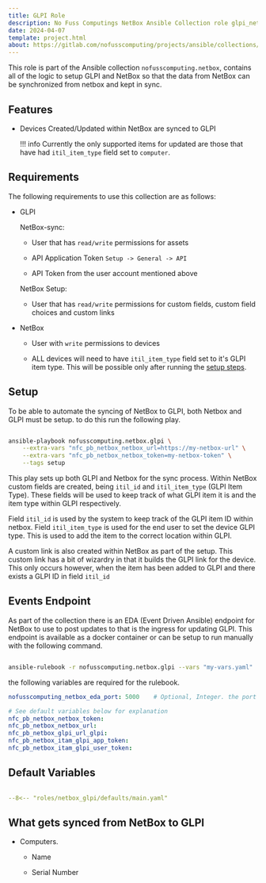 ```yaml
---
title: GLPI Role
description: No Fuss Computings NetBox Ansible Collection role glpi_netbox
date: 2024-04-07
template: project.html
about: https://gitlab.com/nofusscomputing/projects/ansible/collections/netbox
---
```


This role is part of the Ansible collection `nofusscomputing.netbox`, contains all of the logic to setup GLPI and NetBox so that the data from NetBox can be synchronized from netbox and kept in sync.


## Features

- Devices Created/Updated within NetBox are synced to GLPI

    !!! info
        Currently the only supported items for updated are those that have had `itil_item_type` field set to `computer`.


## Requirements

The following requirements to use this collection are as follows:

- GLPI

    NetBox-sync:

    - User that has `read/write` permissions for assets

    - API Application Token `Setup -> General -> API`

    - API Token from the user account mentioned above

    NetBox Setup:

    - User that has `read/write` permissions for custom fields, custom field choices and custom links

- NetBox

    - User with `write` permissions to devices

    - ALL devices will need to have `itil_item_type` field set to it's GLPI item type. This will be possible only after running the [setup steps](index.md#setup).


## Setup

To be able to automate the syncing of NetBox to GLPI, both Netbox and GLPI must be setup. to do this run the following play.

``` bash

ansible-playbook nofusscomputing.netbox.glpi \
    --extra-vars "nfc_pb_netbox_netbox_url=https://my-netbox-url" \
    --extra-vars "nfc_pb_netbox_netbox_token=my-netbox-token" \
    --tags setup

```

This play sets up both GLPI and Netbox for the sync process. Within NetBox custom fields are created, being `itil_id` and `itil_item_type` (GLPI Item Type). These fields will be used to keep track of what GLPI item it is and the item type within GLPI respectively.

Field `itil_id` is used by the system to keep track of the GLPI item ID within netbox. Field `itil_item_type` is used for the end user to set the device GLPI type. This is used to add the item to the correct location within GLPI.

A custom link is also created within NetBox as part of the setup. This custom link has a bit of wizardry in that it builds the GLPI link for the device. This only occurs however, when the item has been added to GLPI and there exists a GLPI ID in field `itil_id`


## Events Endpoint

As part of the collection there is an EDA (Event Driven Ansible) endpoint for NetBox to use to post updates to that is the ingress for updating GLPI. This endpoint is available as a docker container or can be setup to run manually with the following command.

``` bash

ansible-rulebook -r nofusscomputing.netbox.glpi --vars "my-vars.yaml"

```

the following variables are required for the rulebook.

``` yaml
nofusscomputing_netbox_eda_port: 5000    # Optional, Integer. the port number the EDA rulebook will listen on.

# See default variables below for explanation
nfc_pb_netbox_netbox_token:
nfc_pb_netbox_netbox_url:
nfc_pb_netbox_glpi_url_glpi:
nfc_pb_netbox_itam_glpi_app_token:
nfc_pb_netbox_itam_glpi_user_token:

```


## Default Variables

``` yaml title="defaults/main.yaml" linenums="1"

--8<-- "roles/netbox_glpi/defaults/main.yaml"

```


## What gets synced from NetBox to GLPI

- Computers.

    - Name

    - Serial Number
